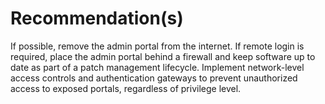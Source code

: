 # Recommendation(s)

If possible, remove the admin portal from the internet. If remote login is required, place the admin portal behind a firewall and keep software up to date as part of a patch management lifecycle. Implement network-level access controls and authentication gateways to prevent unauthorized access to exposed portals, regardless of privilege level.
